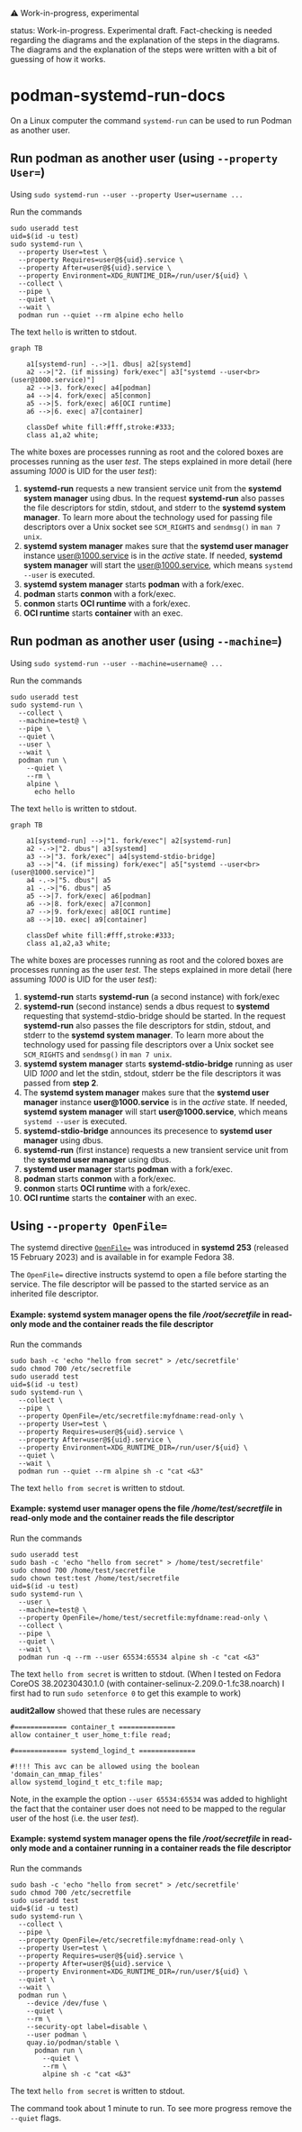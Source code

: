 :warning: Work-in-progress, experimental

status: Work-in-progress. Experimental draft. Fact-checking is needed regarding the diagrams
and the explanation of the steps in the diagrams.
The diagrams and the explanation of the steps were written with a bit of
guessing of how it works.

# podman-systemd-run-docs

On a Linux computer the command `systemd-run` can be used to run Podman
as another user.

## Run podman as another user (using `--property User=`)

Using `sudo systemd-run --user --property User=username ...`

Run the commands

```
sudo useradd test
uid=$(id -u test)
sudo systemd-run \
  --property User=test \
  --property Requires=user@${uid}.service \
  --property After=user@${uid}.service \
  --property Environment=XDG_RUNTIME_DIR=/run/user/${uid} \
  --collect \
  --pipe \
  --quiet \
  --wait \
  podman run --quiet --rm alpine echo hello
```

The text `hello` is written to stdout.

``` mermaid
graph TB

    a1[systemd-run] -.->|1. dbus| a2[systemd]
    a2 -->|"2. (if missing) fork/exec"| a3["systemd --user<br>(user@1000.service)"]
    a2 -->|3. fork/exec| a4[podman]
    a4 -->|4. fork/exec| a5[conmon]
    a5 -->|5. fork/exec| a6[OCI runtime]
    a6 -->|6. exec| a7[container]

    classDef white fill:#fff,stroke:#333;
    class a1,a2 white;
```

The white boxes are processes running as root and the colored boxes are processes
running as the user _test_.
The steps explained in more detail (here assuming _1000_ is UID for the user _test_):

1. __systemd-run__ requests a new transient service unit from the __systemd system manager__
   using dbus. In the request __systemd-run__ also passes the file descriptors
   for stdin, stdout, and stderr to the __systemd system manager__. To learn more about
   the technology used for passing file descriptors over a Unix socket see `SCM_RIGHTS`
   and `sendmsg()` in `man 7 unix`.
2. __systemd system manager__  makes sure that the __systemd user manager__ instance
   user@1000.service is in the _active_ state. If needed, __systemd system manager__
   will start the user@1000.service, which means `systemd --user` is executed.
3. __systemd system manager__ starts __podman__ with a fork/exec.
4. __podman__ starts __conmon__ with a fork/exec.
5. __conmon__ starts __OCI runtime__ with a fork/exec.
6. __OCI runtime__ starts __container__ with an exec.


## Run podman as another user (using `--machine=`)

Using `sudo systemd-run --user --machine=username@ ...`

Run the commands

```
sudo useradd test
sudo systemd-run \
  --collect \
  --machine=test@ \
  --pipe \
  --quiet \
  --user \
  --wait \
  podman run \
    --quiet \
    --rm \
    alpine \
      echo hello
```

The text `hello` is written to stdout.

``` mermaid
graph TB

    a1[systemd-run] -->|"1. fork/exec"| a2[systemd-run]
    a2 -.->|"2. dbus"| a3[systemd]
    a3 -->|"3. fork/exec"| a4[systemd-stdio-bridge]    
    a3 -->|"4. (if missing) fork/exec"| a5["systemd --user<br>(user@1000.service)"]
    a4 -.->|"5. dbus"| a5
    a1 -.->|"6. dbus"| a5
    a5 -->|7. fork/exec| a6[podman]
    a6 -->|8. fork/exec| a7[conmon]
    a7 -->|9. fork/exec| a8[OCI runtime]
    a8 -->|10. exec| a9[container]

    classDef white fill:#fff,stroke:#333;
    class a1,a2,a3 white;
```

The white boxes are processes running as root and the colored boxes
are processes running as the user _test_.
The steps explained in more detail (here assuming _1000_ is UID for the user _test_):

1. __systemd-run__ starts __systemd-run__ (a second instance) with fork/exec
2. __systemd-run__ (second instance) sends a dbus request to __systemd__ requesting that systemd-stdio-bridge
   should be started. 
   In the request __systemd-run__ also passes the file descriptors
   for stdin, stdout, and stderr to the __systemd system manager__. To learn more about
   the technology used for passing file descriptors over a Unix socket see `SCM_RIGHTS`
   and `sendmsg()` in `man 7 unix`.
3. __systemd system manager__ starts __systemd-stdio-bridge__ running as user UID _1000_ and let the stdin, stdout, stderr
   be the file descriptors it was passed from __step 2__.
4. The __systemd system manager__ makes sure that the __systemd user manager__ instance
   __user@1000.service__ is in the _active_ state. If needed, __systemd system manager__
   will start  __user@1000.service__, which means `systemd --user` is executed.
5. __systemd-stdio-bridge__  announces its precesence to __systemd user manager__ using dbus.
6. __systemd-run__ (first instance) requests a new transient service unit from the
   __systemd user manager__ using dbus.
7. __systemd user manager__ starts __podman__ with a fork/exec.
8. __podman__ starts __conmon__ with a fork/exec.
9. __conmon__ starts __OCI runtime__ with a fork/exec.
10. __OCI runtime__ starts the __container__ with an exec.

## Using `--property OpenFile=`

The systemd directive [`OpenFile=`](https://www.freedesktop.org/software/systemd/man/systemd.service.html#OpenFile=)
was introduced in __systemd 253__ (released 15 February 2023) and is available in for example Fedora 38.

The `OpenFile=` directive instructs systemd to open a file before starting the service. The file descriptor
will be passed to the started service as an inherited file descriptor.

#### Example: systemd system manager opens the file _/root/secretfile_ in read-only mode and the container reads the file descriptor

Run the commands

```
sudo bash -c 'echo "hello from secret" > /etc/secretfile'
sudo chmod 700 /etc/secretfile
sudo useradd test
uid=$(id -u test)
sudo systemd-run \
  --collect \
  --pipe \
  --property OpenFile=/etc/secretfile:myfdname:read-only \
  --property User=test \
  --property Requires=user@${uid}.service \
  --property After=user@${uid}.service \
  --property Environment=XDG_RUNTIME_DIR=/run/user/${uid} \
  --quiet \
  --wait \
  podman run --quiet --rm alpine sh -c "cat <&3"
```

The text `hello from secret` is written to stdout.


#### Example: systemd user manager opens the file _/home/test/secretfile_ in read-only mode and the container reads the file descriptor

Run the commands

```
sudo useradd test
sudo bash -c 'echo "hello from secret" > /home/test/secretfile'
sudo chmod 700 /home/test/secretfile
sudo chown test:test /home/test/secretfile
uid=$(id -u test)
sudo systemd-run \
  --user \
  --machine=test@ \
  --property OpenFile=/home/test/secretfile:myfdname:read-only \
  --collect \
  --pipe \
  --quiet \
  --wait \
  podman run -q --rm --user 65534:65534 alpine sh -c "cat <&3"
```

The text `hello from secret` is written to stdout. (When I tested
on Fedora CoreOS 38.20230430.1.0 (with container-selinux-2.209.0-1.fc38.noarch)
I first had to run `sudo setenforce 0` to get this example to work)

__audit2allow__ showed that these rules are necessary

```
#============= container_t ==============
allow container_t user_home_t:file read;

#============= systemd_logind_t ==============

#!!!! This avc can be allowed using the boolean 'domain_can_mmap_files'
allow systemd_logind_t etc_t:file map;
```

Note, in the example the option `--user 65534:65534` was added to highlight
the fact that the container user does not need to be mapped
to the regular user of the host (i.e. the user _test_).

#### Example: systemd system manager opens the file _/root/secretfile_ in read-only mode and a container running in a container reads the file descriptor

Run the commands

```
sudo bash -c 'echo "hello from secret" > /etc/secretfile'
sudo chmod 700 /etc/secretfile
sudo useradd test
uid=$(id -u test)
sudo systemd-run \
  --collect \
  --pipe \
  --property OpenFile=/etc/secretfile:myfdname:read-only \
  --property User=test \
  --property Requires=user@${uid}.service \
  --property After=user@${uid}.service \
  --property Environment=XDG_RUNTIME_DIR=/run/user/${uid} \
  --quiet \
  --wait \
  podman run \
    --device /dev/fuse \
    --quiet \
    --rm \
    --security-opt label=disable \
    --user podman \
    quay.io/podman/stable \
      podman run \
        --quiet \
        --rm \
        alpine sh -c "cat <&3"
```

The text `hello from secret` is written to stdout.

The command took about 1 minute to run. To see more progress remove the `--quiet` flags.
